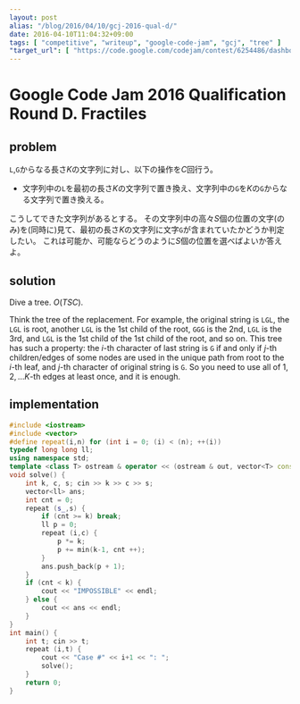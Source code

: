 ```yaml
---
layout: post
alias: "/blog/2016/04/10/gcj-2016-qual-d/"
date: 2016-04-10T11:04:32+09:00
tags: [ "competitive", "writeup", "google-code-jam", "gcj", "tree" ]
"target_url": [ "https://code.google.com/codejam/contest/6254486/dashboard#s=p3" ]
---
```


# Google Code Jam 2016 Qualification Round D. Fractiles

## problem

`L`,`G`からなる長さ$K$の文字列に対し、以下の操作を$C$回行う。

-   文字列中の`L`を最初の長さ$K$の文字列で置き換え、文字列中の`G`を$K$の`G`からなる文字列で置き換える。

こうしてできた文字列があるとする。
その文字列中の高々$S$個の位置の文字(のみ)を(同時に)見て、最初の長さ$K$の文字列に文字`G`が含まれていたかどうか判定したい。
これは可能か、可能ならどうのように$S$個の位置を選べばよいか答えよ。

## solution

Dive a tree. $O(TSC)$.

Think the tree of the replacement.
For example, the original string is `LGL`, the `LGL` is root, another `LGL` is the 1st child of the root, `GGG` is the 2nd, `LGL` is the 3rd, and `LGL` is the 1st child of the 1st child of the root, and so on.
This tree has such a property:
the $i$-th character of last string is `G` if and only if $j$-th children/edges of some nodes are used in the unique path from root to the $i$-th leaf, and $j$-th character of original string is `G`.
So you need to use all of $1, 2, \dots K$-th edges at least once, and it is enough.

## implementation

``` c++
#include <iostream>
#include <vector>
#define repeat(i,n) for (int i = 0; (i) < (n); ++(i))
typedef long long ll;
using namespace std;
template <class T> ostream & operator << (ostream & out, vector<T> const & a) { bool i = false; for (T const & it : a) { if (i) out << ' '; else i = true; out << it; } return out; }
void solve() {
    int k, c, s; cin >> k >> c >> s;
    vector<ll> ans;
    int cnt = 0;
    repeat (s_,s) {
        if (cnt >= k) break;
        ll p = 0;
        repeat (i,c) {
            p *= k;
            p += min(k-1, cnt ++);
        }
        ans.push_back(p + 1);
    }
    if (cnt < k) {
        cout << "IMPOSSIBLE" << endl;
    } else {
        cout << ans << endl;
    }
}
int main() {
    int t; cin >> t;
    repeat (i,t) {
        cout << "Case #" << i+1 << ": ";
        solve();
    }
    return 0;
}
```
